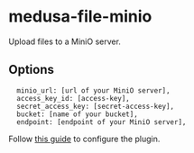 # medusa-file-minio

Upload files to a MiniO server.

## Options

```
  minio_url: [url of your MiniO server],
  access_key_id: [access-key],
  secret_access_key: [secret-access-key],
  bucket: [name of your bucket],
  endpoint: [endpoint of your MiniO server],
```

Follow [this guide](https://docs.medusa-commerce.com/how-to/uploading-images-to-minio) to configure the plugin.
